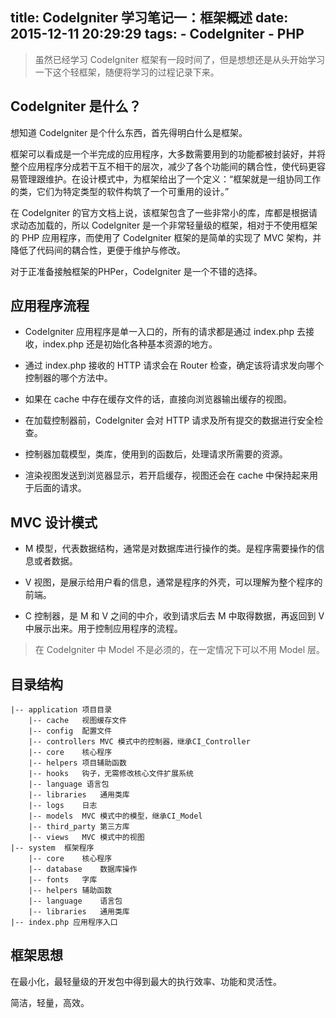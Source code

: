 title: CodeIgniter 学习笔记一：框架概述
date: 2015-12-11 20:29:29
tags:
	- CodeIgniter
	- PHP
---

> 虽然已经学习 CodeIgniter 框架有一段时间了，但是想想还是从头开始学习一下这个轻框架，随便将学习的过程记录下来。

## CodeIgniter 是什么？
想知道 CodeIgniter 是个什么东西，首先得明白什么是框架。

框架可以看成是一个半完成的应用程序，大多数需要用到的功能都被封装好，并将整个应用程序分成若干互不相干的层次，减少了各个功能间的耦合性，使代码更容易管理跟维护。在设计模式中，为框架给出了一个定义：“框架就是一组协同工作的类，它们为特定类型的软件构筑了一个可重用的设计。”

在 CodeIgniter 的官方文档上说，该框架包含了一些非常小的库，库都是根据请求动态加载的，所以 CodeIgniter 是一个非常轻量级的框架，相对于不使用框架的 PHP 应用程序，而使用了 CodeIgniter 框架的是简单的实现了 MVC 架构，并降低了代码间的耦合性，更便于维护与修改。

对于正准备接触框架的PHPer，CodeIgniter 是一个不错的选择。

<!-- more -->

## 应用程序流程
- CodeIgniter 应用程序是单一入口的，所有的请求都是通过 index.php 去接收，index.php 还是初始化各种基本资源的地方。

- 通过 index.php 接收的 HTTP 请求会在 Router 检查，确定该将请求发向哪个控制器的哪个方法中。

- 如果在 cache 中存在缓存文件的话，直接向浏览器输出缓存的视图。

- 在加载控制器前，CodeIgniter 会对 HTTP 请求及所有提交的数据进行安全检查。

- 控制器加载模型，类库，使用到的函数后，处理请求所需要的资源。

- 渲染视图发送到浏览器显示，若开启缓存，视图还会在 cache 中保持起来用于后面的请求。

## MVC 设计模式
- M 模型，代表数据结构，通常是对数据库进行操作的类。是程序需要操作的信息或者数据。

- V 视图，是展示给用户看的信息，通常是程序的外壳，可以理解为整个程序的前端。

- C 控制器，是 M 和 V 之间的中介，收到请求后去 M 中取得数据，再返回到 V 中展示出来。用于控制应用程序的流程。

> 在 CodeIgniter 中 Model 不是必须的，在一定情况下可以不用 Model 层。

## 目录结构
```
|-- application	项目目录
	|-- cache	视图缓存文件
	|-- config	配置文件
	|-- controllers	MVC 模式中的控制器，继承CI_Controller
	|-- core 	核心程序
	|-- helpers	项目辅助函数
	|-- hooks	钩子，无需修改核心文件扩展系统
	|-- language 语言包
	|-- libraries	通用类库
	|-- logs	日志
	|-- models	MVC 模式中的模型，继承CI_Model
	|-- third_party	第三方库
	|-- views	MVC 模式中的视图
|-- system	框架程序
	|-- core 	核心程序
	|-- database	数据库操作
	|-- fonts	字库
	|-- helpers	辅助函数
	|-- language	语言包
	|-- libraries	通用类库
|-- index.php 应用程序入口
```

## 框架思想
在最小化，最轻量级的开发包中得到最大的执行效率、功能和灵活性。

简洁，轻量，高效。
